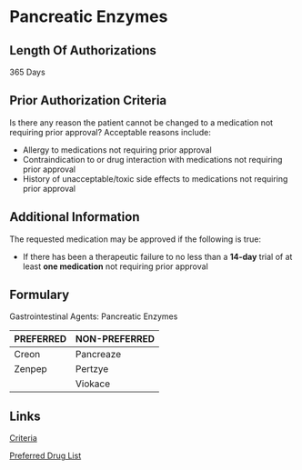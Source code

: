 # Pancreatic Enzymes

## Length Of Authorizations

365 Days

## Prior Authorization Criteria

Is there any reason the patient cannot be changed to a medication not requiring prior approval? Acceptable reasons include:

-   Allergy to medications not requiring prior approval
-   Contraindication to or drug interaction with medications not requiring prior approval
-   History of unacceptable/toxic side effects to medications not requiring prior approval

## Additional Information

The requested medication may be approved if the following is true:

-   If there has been a therapeutic failure to no less than a **14-day** trial of at least **one medication** not requiring prior approval

## Formulary

Gastrointestinal Agents: Pancreatic Enzymes

| PREFERRED | NON-PREFERRED |
|-----------|---------------|
| Creon     | Pancreaze     |
| Zenpep    | Pertzye       |
|           | Viokace       |

## Links

[Criteria]()

[Preferred Drug List]()
